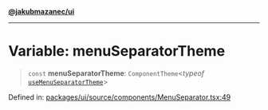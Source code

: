 [**@jakubmazanec/ui**](../README.md)

---

# Variable: menuSeparatorTheme

> `const` **menuSeparatorTheme**: `ComponentTheme`\<_typeof_
> [`useMenuSeparatorTheme`](useMenuSeparatorTheme.md)\>

Defined in:
[packages/ui/source/components/MenuSeparator.tsx:49](https://github.com/jakubmazanec/tools/blob/a9ba87d349a220bbed24d161794f90a6ba6009e5/packages/ui/source/components/MenuSeparator.tsx#L49)
